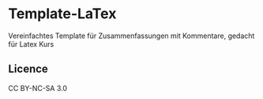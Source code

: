# Template-LaTex
Vereinfachtes Template für Zusammenfassungen mit Kommentare, gedacht für Latex Kurs

## Licence 
CC BY-NC-SA 3.0 
